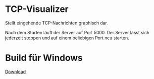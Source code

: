 # TCP-Visualizer
Stellt eingehende TCP-Nachrichten graphisch dar.

Nach dem Starten läuft der Server auf Port 5000.
Der Server lässt sich jederzeit stoppen und auf einem beliebigen Port neu starten.

# Build für Windows
[Download](https://github.com/helderheit/TCP-Visualizer/blob/master/TCPVisualizer-win32-x64.zip)

